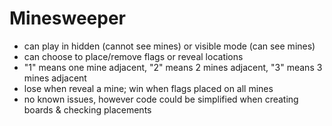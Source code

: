 # Minesweeper

- can play in hidden (cannot see mines) or visible mode (can see mines)
- can choose to place/remove flags or reveal locations
- "1" means one mine adjacent, "2" means 2 mines adjacent, "3" means 3 mines adjacent
- lose when reveal a mine; win when flags placed on all mines
- no known issues, however code could be simplified when creating boards & checking placements
